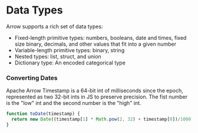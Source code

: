 # Data Types

Arrow supports a rich set of data types:

* Fixed-length primitive types: numbers, booleans, date and times, fixed size binary, decimals, and other values that fit into a given number
* Variable-length primitive types: binary, string
* Nested types: list, struct, and union
* Dictionary type: An encoded categorical type


### Converting Dates

Apache Arrow Timestamp is a 64-bit int of milliseconds since the epoch, represented as two 32-bit ints in JS to preserve precision. The fist number is the "low" int and the second number is the "high" int.

```typescript
function toDate(timestamp) {
  return new Date((timestamp[1] * Math.pow(2, 32) + timestamp[0])/1000);
}
```

